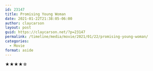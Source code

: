 ```yaml
---
id: 23147
title: Promising Young Woman
date: 2021-01-22T21:38:05-06:00
author: claycarson
layout: post
guid: https://claycarson.net/?p=23147
permalink: /timeline/media/movie/2021/01/22/promising-young-woman/
categories:
  - Movie
format: aside
---
```

<div class="media-details"><a href=""></a></div>

<div class="media-creator"></div>

<div class="media-rating">★★★★☆</div>